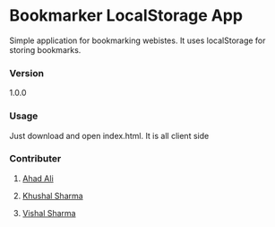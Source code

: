 # Bookmarker LocalStorage App

Simple application for bookmarking webistes. It uses localStorage for storing bookmarks. 

### Version
1.0.0

### Usage

Just download and open index.html. It is all client side

### Contributer

1. [Ahad Ali](https://github.com/ahadali/)

2. [Khushal Sharma](https://github.com/Logan1x)


3. [Vishal Sharma](https://github.com/vis2797)
